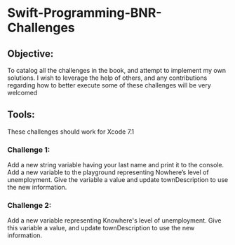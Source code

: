 # Swift-Programming-BNR-Challenges



## **Objective**: 
To catalog all the challenges in the book, and 
attempt to implement my own solutions. I wish to leverage the help of others, and any contributions regarding how to better execute some of these challenges will be very welcomed

## Tools:
These challenges should work for Xcode 7.1

### Challenge 1:
Add a new string variable having your last name and print it to the console. Add a new variable to the playground representing Nowhere’s level of unemployment. Give the variable a value and update townDescription to use the new information.

### Challenge 2: 
Add a new variable representing Knowhere's level of unemployment. Give this variable a value, and update townDescription to use the new information.
